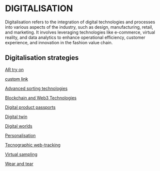 # DIGITALISATION

Digitalisation refers to the integration of digital technologies and processes into various aspects of the industry, such as design, manufacturing, retail, and marketing. It involves leveraging technologies like e-commerce, virtual reality, and data analytics to enhance operational efficiency, customer experience, and innovation in the fashion value chain.

## Digitalisation strategies

[AR try on](http://circularloopholes.net/category/digitalization/AR%20try-on.html)

<a href="https://www.google.com/" style="color: black; text-decoration: underline;text-decoration-style: dotted;">custom link</a>



[Advanced sorting technologies](http://circularloopholes.net/category/digitalization/Advanced%20sorting%20technologies.html)


[Blockchain and Web3 Technologies](http://circularloopholes.net/category/digitalization/Blockchain%20and%20Web3%20Technologies.html)


[Digital product passports](http://circularloopholes.net/category/digitalization/Digital%20Product%20Passports.html)


[Digital twin](http://circularloopholes.net/category/digitalization/Digital%20Twin.html)


[Digital worlds](http://circularloopholes.net/category/digitalization/Digital%20Worlds.html)


[Personalisation](http://circularloopholes.net/category/digitalization/Personalisation.html)


[Tecnographic web-tracking](http://circularloopholes.net/category/digitalization/Tecnographic%20Web-Tracking.html)


[Virtual sampling](http://circularloopholes.net/category/digitalization/Virtual%20Sampling.html)

[Wear and tear](https://circularloopholes.net/category/digitalization/Wear%20and%20tear.html)
